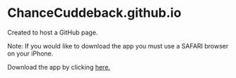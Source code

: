 # ChanceCuddeback.github.io
Created to host a GitHub page. 

Note: If you would like to download the app you must use a SAFARI browser on your iPhone.

Download the app by clicking [here.](itms-services://?action=download-manifest&amp;url=https://www.dropbox.com/s/0r7gu4y3h1uthzp/OTAPlist.plist?dl=0)
